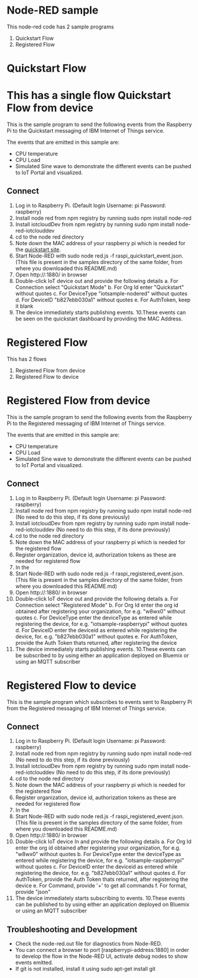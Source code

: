 Node-RED sample
===============
This node-red code has 2 sample programs
1) Quickstart Flow
2) Registered Flow

Quickstart Flow
===============================
This has a single flow
Quickstart Flow from device
===============================
This is the sample program to send the following events from the Raspberry Pi to the Quickstart messaging of IBM Internet of Things service.

The events that are emitted in this sample are:

+ CPU temperature
+ CPU Load
+ Simulated Sine wave to demonstrate the different events can be pushed to IoT Portal and visualized.

Connect
-------
1. Log in to Raspberry Pi. (Default login Username: pi Password: raspberry)
2. Install node red from npm registry by running sudo npm install node-red
3. Install iotcloudDev from npm registry by running sudo npm install node-red-iotclouddev
4. cd to the node red directory
5. Note down the MAC address of your raspberry pi which is needed for the [quickstart site](http://quickstart.internetofthings.ibmcloud.com).
6. Start Node-RED with sudo node red.js -f raspi_quickstart_event.json. (This file is present in the samples directory of the same folder, from where you downloaded this README.md)
7. Open http://<IP Address>:1880/ in browser
8. Double-click IoT device out and provide the following details
	a. For Connection select "Quickstart Mode"
	b. For Org Id enter "Quickstart" without quotes
	c. For DeviceType "iotsample-nodered" without quotes
	d. For DeviceID "b827ebb030a1" without quotes
	e. For AuthToken, keep it blank
9. The device immediately starts publishing events.
10.These events can be seen on the quickstart dashboard by providing the MAC Address.



Registered Flow
===============================
This has 2 flows
1) Registered Flow from device
2) Registered Flow to device

Registered Flow from device
===============================
This is the sample program to send the following events from the Raspberry Pi to the Registered messaging of IBM Internet of Things service.

The events that are emitted in this sample are:

+ CPU temperature
+ CPU Load
+ Simulated Sine wave to demonstrate the different events can be pushed to IoT Portal and visualized.

Connect
-------

1. Log in to Raspberry Pi. (Default login Username: pi Password: raspberry)
2. Install node red from npm registry by running sudo npm install node-red (No need to do this step, if its done previously)
3. Install iotcloudDev from npm registry by running sudo npm install node-red-iotclouddev (No need to do this step, if its done previously) 
4. cd to the node red directory
5. Note down the MAC address of your raspberry pi which is needed for the registered flow
6. Register organization, device id, authorization tokens as these are needed for registered flow
7. In the 
6. Start Node-RED with sudo node red.js -f raspi_registered_event.json. (This file is present in the samples directory of the same folder, from where you downloaded this README.md)
7. Open http://<IP Address>:1880/ in browser
8. Double-click IoT device out and provide the following details
	a. For Connection select "Registered Mode"
	b. For Org Id enter the org id obtained after registering your organization, for e.g. "w8wx0" without quotes
	c. For DeviceType enter the deviceType as entered while registering the device, for e.g. "iotsample-raspberrypi" without quotes
	d. For DeviceID enter the deviceid as entered while registering the device, for. e.g. "b827ebb030a1" without quotes
	e. For AuthToken, provide the Auth Token thats returned, after registering the device
9. The device immediately starts publishing events.
10.These events can be subscribed to by using either an application deployed on Bluemix or using an MQTT subscriber


Registered Flow to device
===============================
This is the sample program which subscribes to events sent to Raspberry Pi from the Registered messaging of IBM Internet of Things service.


Connect
-------

1. Log in to Raspberry Pi. (Default login Username: pi Password: raspberry)
2. Install node red from npm registry by running sudo npm install node-red (No need to do this step, if its done previously)
3. Install iotcloudDev from npm registry by running sudo npm install node-red-iotclouddev (No need to do this step, if its done previously) 
4. cd to the node red directory
5. Note down the MAC address of your raspberry pi which is needed for the registered flow
6. Register organization, device id, authorization tokens as these are needed for registered flow
7. In the 
6. Start Node-RED with sudo node red.js -f raspi_registered_event.json. (This file is present in the samples directory of the same folder, from where you downloaded this README.md)
7. Open http://<IP Address>:1880/ in browser
8. Double-click IoT device In and provide the following details
	a. For Org Id enter the org id obtained after registering your organization, for e.g. "w8wx0" without quotes
	b. For DeviceType enter the deviceType as entered while registering the device, for e.g. "iotsample-raspberrypi" without quotes
	c. For DeviceID enter the deviceid as entered while registering the device, for. e.g. "b827ebb030a1" without quotes
	d. For AuthToken, provide the Auth Token thats returned, after registering the device
	e. For Command, provide '+' to get all commands
	f. For format, provide "json"
9. The device immediately starts subscribing to events.
10.These events can be published to by using either an application deployed on Bluemix or using an MQTT subscriber



Troubleshooting and Development
--------------------------------
+ Check the node-red.out file for diagnostics from Node-RED.
+ You can connect a browser to port [raspberrypi-address:1880] in order to develop the flow in the Node-RED UI, activate debug nodes to show events emitted.
+ If git is not installed, install it using sudo apt-get install git
